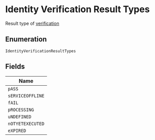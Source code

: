 
# Identity Verification Result Types

Result type of [verification](#/rest/models/structures/identity-verification-result-type)

## Enumeration

`IdentityVerificationResultTypes`

## Fields

| Name |
|  --- |
| `pASS` |
| `sERVICEOFFLINE` |
| `fAIL` |
| `pROCESSING` |
| `uNDEFINED` |
| `nOTYETEXECUTED` |
| `eXPIRED` |

